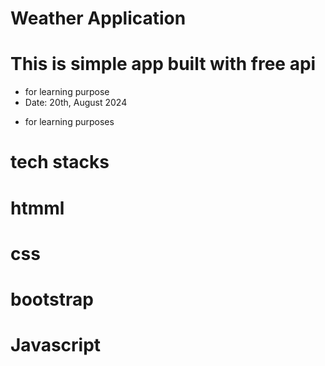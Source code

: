 # Weather Application

# This is simple app built with free api

- for learning purpose
- Date: 20th, August 2024

* for learning purposes

# tech stacks

# htmml

# css

# bootstrap

# Javascript
